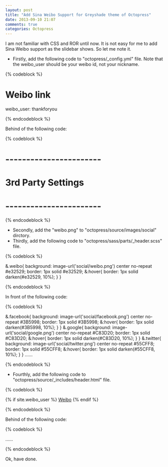 ```yaml
---
layout: post
title: "Add Sina Weibo Support for Greyshade theme of Octopress"
date: 2013-09-10 21:07
comments: true
categories: Octopress
---
```

I am not familiar with CSS and ROR until now. It is not easy for me to add Sina Weibo support as the slidebar shows. So let me note it.

* Firstly, add the following code to "octopress/_config.yml" file. Note that the weibo_user should be your weibo id, not your nickname.

{% codeblock %}

# Weibo link
weibo_user: thankforyou

{% endcodeblock %}

Behind of the following code:

{% codeblock %}

# ----------------------- #
#   3rd Party Settings    #
# ----------------------- #

{% endcodeblock %}

* Secondly, add the "weibo.png" to "octopress/source/images/social" dirctory.
* Thirdly, add the following code to "octopress/sass/parts/_header.scss" file.
	
{% codeblock %}
	
&.weibo{
	background: image-url('social/weibo.png') center no-repeat #e32529;
	border: 1px solid #e32529;
	&:hover{
		border: 1px solid darken(#e32529, 10%);
	}
}

{% endcodeblock %}
	
In front of the following code:

{% codeblock %}

&.facebook{
	background: image-url('social/facebook.png') center no-repeat #3B5998;
	border: 1px solid #3B5998;
	&:hover{
		border: 1px solid darken(#3B5998, 10%);
	}
}
&.google{
	background: image-url('social/google.png') center no-repeat #C83D20;
	border: 1px solid #C83D20;
	&:hover{
		border: 1px solid darken(#C83D20, 10%);
	}
}
&.twitter{
	background: image-url('social/twitter.png') center no-repeat #55CFF8;
	border: 1px solid #55CFF8;
	&:hover{
		border: 1px solid darken(#55CFF8, 10%);
	}
}
……			

{% endcodeblock %}

* Fourthly, add the following code to "octopress/source/_includes/header.html" file.

{% codeblock %}
	
{% if site.weibo_user %}
	<a class="weibo" href="http://www.weibo.com/{{ site.weibo_user }}" title="Weibo">Weibo</a>
{% endif %}
	
{% endcodeblock %}

Behind of the following code:

{% codeblock %}

……
<nav id="sub-nav">
	<div class="social">

{% endcodeblock %}

Ok, have done.